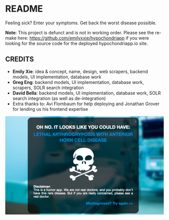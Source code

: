 # README

Feeling sick? Enter your symptoms. Get back the worst disease possible.

**Note**: This project is defunct and is not in working order. Please see the re-make here: https://github.com/emilyxxie/hypochondriapp if you were looking for the source code for the deployed hypochondriapp.io site.

## CREDITS

- **Emily Xie**: idea & concept, name, design, web scrapers, backend models, UI implementation, database work
- **Greg Eng**: backend models, UI implementation, database work, scrapers, SOLR search integration
- **David Bella**: backend models, UI implementation, database work, SOLR search integration (as well as de-integration)
- Extra thanks to: Avi Flombaum for help deploying and Jonathan Grover for lending us his frontend expertise

![alt tag](screenshot_2.jpg)
